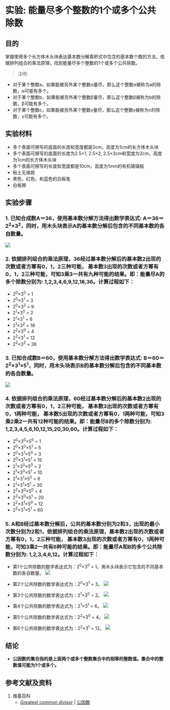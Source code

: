 # 实验: 能量尽多个整数的1个或多个公共除数

## 目的

掌握使用多个长方体木头块表达基本数分解乘积式中包含的基本数个数的方法，依据排列组合的乘法原理，找到能量尽多个整数的1个或多个公共除数。

> 注明:
>  
- 对于某个整数a，如果能被另外某个整数α量尽，那么这个整数α被称为a的除数，α可能有多个。
- 对于某个整数b，如果能被另外某个整数β量尽，那么这个整数β被称为b的除数，β可能有多个。
- 对于某个整数c，如果能被另外某个整数γ量尽，那么这个整数γ被称为c的除数，γ可能有多个。

## 实验材料

- 多个表面可擦写的底面的长度和宽度都是2cm，高度为1cm的长方体木头块
- 多个表面可擦写的底面的长度为2.5×1, 2.5×2, 2.5×3cm和宽度为2cm，高度为1cm的长方体木头块
- 多个表面可擦写的长度和宽度都是10cm，高度为1mm的有机玻璃板
- 粘土无痕胶
- 黑色，红色，和蓝色的白板笔
- 白板擦

## 实验步骤

### 1. 已知合成数A＝36，使用基本数分解方法得出数学表达式: A＝36＝2<sup>2</sup>×3<sup>2</sup>，同时，用木头块表示A的基本数分解后包含的不同基本数的各自数量。

![](/images/数论/基本数和合成数/能量尽多个整数的1个或多个公共除数/1a1.jpg)

### 2. 依据排列组合的乘法原理，36经过基本数分解后的基本数2出现的次数或者方幂有0，1，2三种可能， 基本数3出现的次数或者方幂有0，1，2三种可能，可知3乘3一共有九种可能的结果。即：能量尽A的多个除数分别为: 1,2,3,4,6,9,12,18,36。计算过程如下：
- 2<sup>0</sup>×3<sup>0</sup> = 1
- 2<sup>0</sup>×3<sup>1</sup> = 3
- 2<sup>0</sup>×3<sup>2</sup> = 9
- 2<sup>1</sup>×3<sup>0</sup> = 2
- 2<sup>1</sup>×3<sup>1</sup> = 6
- 2<sup>1</sup>×3<sup>2</sup> = 18
- 2<sup>2</sup>×3<sup>0</sup> = 4
- 2<sup>2</sup>×3<sup>1</sup> = 12
- 2<sup>2</sup>×3<sup>2</sup> = 36

### 3. 已知合成数B＝60，使用基本数分解方法得出数学表达式: B＝60＝2<sup>2</sup>×3<sup>1</sup>×5<sup>1</sup>，同时，用木头块表示B的基本数分解后包含的不同基本数的各自数量。

![](/images/数论/基本数和合成数/能量尽多个整数的1个或多个公共除数/3a1.jpg)

### 4. 依据排列组合的乘法原理，60经过基本数分解后的基本数2出现的次数或者方幂有0，1，2三种可能， 基本数3出现的次数或者方幂有0，1两种可能， 基本数5出现的次数或者方幂有0，1两种可能，可知3乘2乘2一共有12种可能的结果。即：能量尽B的多个除数分别为: 1,2,3,4,5,6,10,12,15,20,30,60。计算过程如下：
- 2<sup>0</sup>×3<sup>0</sup>×5<sup>0</sup> = 1
- 2<sup>0</sup>×3<sup>0</sup>×5<sup>1</sup> = 5
- 2<sup>0</sup>×3<sup>1</sup>×5<sup>0</sup> = 3
- 2<sup>0</sup>×3<sup>1</sup>×5<sup>1</sup> = 15
- 2<sup>1</sup>×3<sup>0</sup>×5<sup>0</sup> = 2
- 2<sup>1</sup>×3<sup>0</sup>×5<sup>1</sup> = 10
- 2<sup>1</sup>×3<sup>1</sup>×5<sup>0</sup> = 6
- 2<sup>1</sup>×3<sup>1</sup>×5<sup>1</sup> = 30
- 2<sup>2</sup>×3<sup>0</sup>×5<sup>0</sup> = 4
- 2<sup>2</sup>×3<sup>0</sup>×5<sup>1</sup> = 20
- 2<sup>2</sup>×3<sup>1</sup>×5<sup>0</sup> = 12
- 2<sup>2</sup>×3<sup>1</sup>×5<sup>1</sup> = 60

### 5. A和B经过基本数分解后，公共的基本数分别为2和3，出现的最小次数分别为2和1，依据排列组合的乘法原理，基本数2出现的次数或者方幂有0，1，2三种可能， 基本数3出现的次数或者方幂有0，1两种可能，可知3乘2一共有6种可能的结果。即：能量尽A和B的多个公共除数分别为: 1,2,3,4,6,12。计算过程如下：

- 第1个公共除数的数学表达式为：2<sup>0</sup>×3<sup>0</sup> = 1。用木头块表示它包含的不同基本数的各自数量。
![](/images/数论/基本数和合成数/能量尽多个整数的1个或多个公共除数/5a1.jpg)

- 第2个公共除数的数学表达式为：2<sup>0</sup>×3<sup>1</sup> = 3。
![](/images/数论/基本数和合成数/能量尽多个整数的1个或多个公共除数/5a2.jpg)

- 第3个公共除数的数学表达式为：2<sup>1</sup>×3<sup>0</sup> = 2。
![](/images/数论/基本数和合成数/能量尽多个整数的1个或多个公共除数/5a3.jpg)

- 第4个公共除数的数学表达式为：2<sup>1</sup>×3<sup>1</sup> = 6。
![](/images/数论/基本数和合成数/能量尽多个整数的1个或多个公共除数/5a4.jpg)

- 第5个公共除数的数学表达式为：2<sup>2</sup>×3<sup>0</sup> = 4。
![](/images/数论/基本数和合成数/能量尽多个整数的1个或多个公共除数/5a5.jpg)

- 第6个公共除数的数学表达式为：2<sup>2</sup>×3<sup>1</sup> = 12。
![](/images/数论/基本数和合成数/能量尽多个整数的1个或多个公共除数/5a6.jpg)

## 结论

- **公因数的集合指的是上面两个或多个整数集合中的相等的整数值。集合中的整数值可能为1个或多个。**

## 参考文献及资料

1. 维基百科
	- [Greatest common divisor](https://en.wikipedia.org/wiki/Greatest_common_divisor) | [公因数](https://zh.wikipedia.org/wiki/公因数) 





